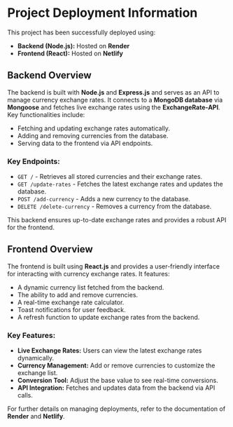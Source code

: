 # **Project Deployment Information**

This project has been successfully deployed using:

- **Backend (Node.js):** Hosted on **Render**
- **Frontend (React):** Hosted on **Netlify**

## **Backend Overview**
The backend is built with **Node.js** and **Express.js** and serves as an API to manage currency exchange rates. It connects to a **MongoDB database** via **Mongoose** and fetches live exchange rates using the **ExchangeRate-API**. Key functionalities include:

- Fetching and updating exchange rates automatically.
- Adding and removing currencies from the database.
- Serving data to the frontend via API endpoints.

### **Key Endpoints:**
- `GET /` - Retrieves all stored currencies and their exchange rates.
- `GET /update-rates` - Fetches the latest exchange rates and updates the database.
- `POST /add-currency` - Adds a new currency to the database.
- `DELETE /delete-currency` - Removes a currency from the database.

This backend ensures up-to-date exchange rates and provides a robust API for the frontend.

## **Frontend Overview**
The frontend is built using **React.js** and provides a user-friendly interface for interacting with currency exchange rates. It features:

- A dynamic currency list fetched from the backend.
- The ability to add and remove currencies.
- A real-time exchange rate calculator.
- Toast notifications for user feedback.
- A refresh function to update exchange rates from the backend.

### **Key Features:**
- **Live Exchange Rates:** Users can view the latest exchange rates dynamically.
- **Currency Management:** Add or remove currencies to customize the exchange list.
- **Conversion Tool:** Adjust the base value to see real-time conversions.
- **API Integration:** Fetches and updates data from the backend via API calls.

For further details on managing deployments, refer to the documentation of **Render** and **Netlify**.

